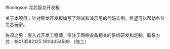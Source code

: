 #loongson 龙芯智龙开发板

关于本项目：针对智龙开发板编写了测试和演示用的代码实例，希望可以帮助各位龙芯玩家。

佐须之男：嵌入式开发工程师，专注于网络设备相关的系统研发和定制。联系方式：18013582125 18114354589 （陆工）
